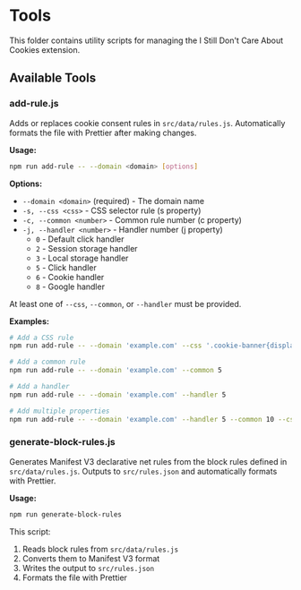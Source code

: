 # Tools

This folder contains utility scripts for managing the I Still Don't Care About Cookies extension.

## Available Tools

### add-rule.js

Adds or replaces cookie consent rules in `src/data/rules.js`. Automatically formats the file with Prettier after making changes.

**Usage:**

```bash
npm run add-rule -- --domain <domain> [options]
```

**Options:**

- `--domain <domain>` (required) - The domain name
- `-s, --css <css>` - CSS selector rule (s property)
- `-c, --common <number>` - Common rule number (c property)
- `-j, --handler <number>` - Handler number (j property)
  - `0` - Default click handler
  - `2` - Session storage handler
  - `3` - Local storage handler
  - `5` - Click handler
  - `6` - Cookie handler
  - `8` - Google handler

At least one of `--css`, `--common`, or `--handler` must be provided.

**Examples:**

```bash
# Add a CSS rule
npm run add-rule -- --domain 'example.com' --css '.cookie-banner{display:none !important}'

# Add a common rule
npm run add-rule -- --domain 'example.com' --common 5

# Add a handler
npm run add-rule -- --domain 'example.com' --handler 5

# Add multiple properties
npm run add-rule -- --domain 'example.com' --handler 5 --common 10 --css '.banner{display:none}'
```

### generate-block-rules.js

Generates Manifest V3 declarative net rules from the block rules defined in `src/data/rules.js`. Outputs to `src/rules.json` and automatically formats with Prettier.

**Usage:**

```bash
npm run generate-block-rules
```

This script:

1. Reads block rules from `src/data/rules.js`
2. Converts them to Manifest V3 format
3. Writes the output to `src/rules.json`
4. Formats the file with Prettier
